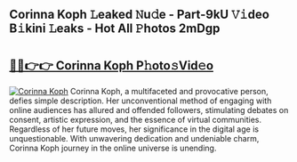 ## Corinna Koph 𝙻eaked 𝙽u𝚍e - Part-9kU 𝚅𝚒deo B𝚒kini 𝙻eaks - Hot All 𝙿hotos 2mDgp

# <h2><a href="http://ld1som.urlbe.top/?page=Corinna+Koph">🔗🔗👉👉 Corinna Koph P𝚑oto𝚜Vid𝚎o</a></h2>

[![Corinna Koph](https://i.imgur.com/eBuTRDB.gif)](http://ld1som.urlbe.top/?page=Corinna+Koph)
Corinna Koph, a multifaceted and provocative person, defies simple description. Her unconventional method of engaging with online audiences has allured and offended followers, stimulating debates on consent, artistic expression, and the essence of virtual communities. Regardless of her future moves, her significance in the digital age is unquestionable. With unwavering dedication and undeniable charm, Corinna Koph journey in the online universe is unending.
